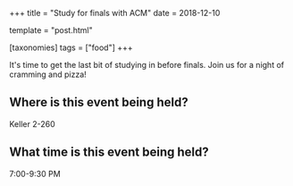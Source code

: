 +++
title = "Study for finals with ACM"
date = 2018-12-10

template = "post.html"

[taxonomies]
tags = ["food"]
+++

<!-- more -->

It's time to get the last bit of studying in before finals. Join us for a
night of cramming and pizza!  

## Where is this event being held?  
Keller 2-260  

## What time is this event being held?  
7:00-9:30 PM  